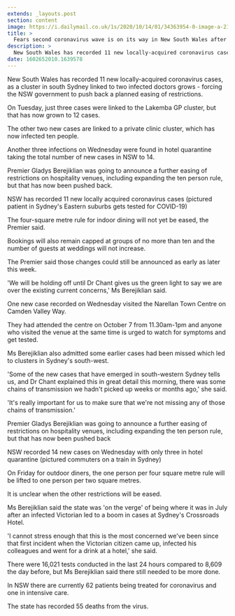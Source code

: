 ```yaml
--- 
extends: _layouts.post 
section: content 
image: https://i.dailymail.co.uk/1s/2020/10/14/01/34363954-0-image-a-21_1602636629991.jpg 
title: > 
  Fears second coronavirus wave is on its way in New South Wales after 11 new locally-acquired cases 
description: > 
  New South Wales has recorded 11 new locally-acquired coronavirus cases, as a cluster in south Sydney linked to two infected doctors grows - forcing the NSW government to push back a planned easing of restrictions.On Tuesday, just three cases were linked to the Lakemba GP cluster, but that has now grown to 12 cases.The other two new cases are linked to a private clinic cluster, which has now infected ten people.Another three infections on Wednesday were found in hotel quarantine taking the total number of new cases in NSW to 14.Ms Berejiklian also admitted some earlier cases had been missed which led to clusters in Sydney's south-west. 
date: 1602652010.1639578 
--- 
```

New South Wales has recorded 11 new locally-acquired coronavirus cases, as a cluster in south Sydney linked to two infected doctors grows - forcing the NSW government to push back a planned easing of restrictions.

On Tuesday, just three cases were linked to the Lakemba GP cluster, but that has now grown to 12 cases.

The other two new cases are linked to a private clinic cluster, which has now infected ten people.

Another three infections on Wednesday were found in hotel quarantine taking the total number of new cases in NSW to 14.

Premier Gladys Berejiklian was going to announce a further easing of restrictions on hospitality venues, including expanding the ten person rule, but that has now been pushed back.

NSW has recorded 11 new locally acquired coronavirus cases (pictured patient in Sydney's Eastern suburbs gets tested for COVID-19)

The four-square metre rule for indoor dining will not yet be eased, the Premier said.

Bookings will also remain capped at groups of no more than ten and the number of guests at weddings will not increase.

The Premier said those changes could still be announced as early as later this week.

'We will be holding off until Dr Chant gives us the green light to say we are over the existing current concerns,' Ms Berejiklian said.

One new case recorded on Wednesday visited the Narellan Town Centre on Camden Valley Way.

They had attended the centre on October 7 from 11.30am-1pm and anyone who visited the venue at the same time is urged to watch for symptoms and get tested.

Ms Berejiklian also admitted some earlier cases had been missed which led to clusters in Sydney's south-west.

'Some of the new cases that have emerged in south-western Sydney tells us, and Dr Chant explained this in great detail this morning, there was some chains of transmission we hadn't picked up weeks or months ago,' she said.

'It's really important for us to make sure that we're not missing any of those chains of transmission.'

Premier Gladys Berejiklian was going to announce a further easing of restrictions on hospitality venues, including expanding the ten person rule, but that has now been pushed back

NSW recorded 14 new cases on Wednesday with only three in hotel quarantine (pictured commuters on a train in Sydney)

On Friday for outdoor diners, the one person per four square metre rule will be lifted to one person per two square metres.

It is unclear when the other restrictions will be eased.

Ms Berejiklian said the state was 'on the verge' of being where it was in July after an infected Victorian led to a boom in cases at Sydney's Crossroads Hotel.

'I cannot stress enough that this is the most concerned we've been since that first incident when the Victorian citizen came up, infected his colleagues and went for a drink at a hotel,' she said.

There were 16,021 tests conducted in the last 24 hours compared to 8,609 the day before, but Ms Berejiklian said there still needed to be more done.

In NSW there are currently 62 patients being treated for coronavirus and one in intensive care.

The state has recorded 55 deaths from the virus.